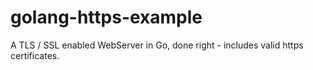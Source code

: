 # golang-https-example
A TLS /  SSL enabled WebServer in Go, done right - includes valid https certificates.
